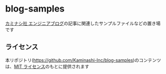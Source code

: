 # blog-samples

[カミナシ社 エンジニアブログ](https://kaminashi-developer.hatenablog.jp/)の記事に関連したサンプルファイルなどの置き場です

## ライセンス

本リポジトリ(https://github.com/Kaminashi-Inc/blog-samples)のコンテンツは、[MIT ライセンス](./LICENSE)のもとに提供されます

